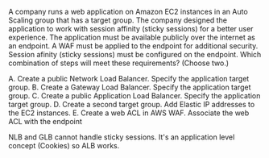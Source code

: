 A company runs a web application on Amazon EC2 instances in an Auto Scaling group that has a target group. The company designed the application to work with session affinity (sticky sessions) for a better user experience. The application must be available publicly over the internet as an endpoint. A WAF must be applied to the endpoint for additional security. Session afinity (sticky sessions) must be configured on the endpoint. Which combination of steps will meet these requirements? (Choose two.) 

A. Create a public Network Load Balancer. Specify the application target group. 
B. Create a Gateway Load Balancer. Specify the application target group. 
C. Create a public Application Load Balancer. Specify the application target group. 
D. Create a second target group. Add Elastic IP addresses to the EC2 instances. 
E. Create a web ACL in AWS WAF. Associate the web ACL with the endpoint

NLB and GLB cannot handle sticky sessions. It's an application level concept (Cookies) so ALB works.